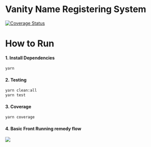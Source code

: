 # Vanity Name Registering System

[![Coverage Status](https://coveralls.io/repos/github//HussainMehdi/mehdi-vnrs/badge.svg?t=isxTCL)](https://coveralls.io/repos/github//HussainMehdi/mehdi-vnrs/badge.svg?t=isxTCL)

# How to Run

#### 1. Install Dependencies

```bash
yarn
```

#### 2. Testing

```bash
yarn clean:all
yarn test
```

#### 3. Coverage

```bash
yarn coverage
```
#### 4. Basic Front Running remedy flow
![](https://s9.gifyu.com/images/case01.gif)

